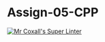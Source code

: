 # Assign-05-CPP
[![Mr Coxall's Super Linter](https://github.com/ICS3U-Programming-NoahS/Assign-05-CPP/workflows/Mr%20Coxall's%20Super%20Linter/badge.svg)](https://github.com/ICS3U-Programming-NoahS/Assign-05-CPP/actions/)
